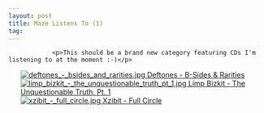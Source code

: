 ```yaml
---
layout: post
title: Maze Listens To (1)
tag: 
---
```



                <p>This should be a brand new category featuring CDs I'm listening to at the moment :-)</p>
<ul>
    <li style="list-style-type:none"><a href="http://www.amazon.com/B-Sides-Rarities-Deftones/dp/B0009S3HI0/sr=1-7/qid=1167807657/ref=sr_1_7/104-7762404-6994339?ie=UTF8&s=music"><img id="image866" src="/uploads/deftones_-_bsides_and_rarities.thumbnail.jpg" alt="deftones_-_bsides_and_rarities.jpg" class="valign"/> Deftones - B-Sides & Rarities</a></li>
    <li style="list-style-type:none"><a href="http://www.amazon.com/Unquestionable-Truth-Pt-1/dp/B00096S3QI/sr=8-1/qid=1167807551/ref=sr_1_1/104-7762404-6994339?ie=UTF8&s=music"><img id="image867" src="/uploads/limp_bizkit_-_the_unquestionable_truth_pt_1.thumbnail.jpg" alt="limp_bizkit_-_the_unquestionable_truth_pt_1.jpg" class="valign"/> Limp Bizkit - The Unquestionable Truth, Pt. 1</a></li>
    <li style="list-style-type:none"><a href="http://www.amazon.com/Full-Circle-Xzibit/dp/B00000AW34/sr=1-1/qid=1167807605/ref=pd_bbs_sr_1/104-7762404-6994339?ie=UTF8&s=music"><img id="image868" src="/uploads/xzibit_-_full_circle.thumbnail.jpg" alt="xzibit_-_full_circle.jpg" class="valign"/> Xzibit - Full Circle</a></li>
</ul>
            
